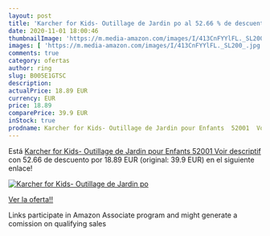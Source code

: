 ```yaml
---
layout: post
title: 'Karcher for Kids- Outillage de Jardin po al 52.66 % de descuento'
date: 2020-11-01 18:00:46
thumbnailImage: 'https://m.media-amazon.com/images/I/413CnFYYlFL._SL200_.jpg'
images: [ 'https://m.media-amazon.com/images/I/413CnFYYlFL._SL200_.jpg' ]
comments: true
category: ofertas
author: ring
slug: B005E1GTSC
description:
actualPrice: 18.89 EUR
currency: EUR
price: 18.89
comparePrice: 39.9 EUR
inStock: true
prodname: Karcher for Kids- Outillage de Jardin pour Enfants  52001  Voir descriptif
---
```


Está [Karcher for Kids- Outillage de Jardin pour Enfants  52001  Voir descriptif](https://www.amazon.fr/dp/B005E1GTSC/?tag=tolees0d-21) con 52.66 de descuento por 18.89 EUR (original: 39.9 EUR) en el siguiente enlace!

[![Karcher for Kids- Outillage de Jardin po](https://m.media-amazon.com/images/I/413CnFYYlFL._SL200_.jpg)](https://www.amazon.fr/dp/B005E1GTSC/?tag=tolees0d-21)

[Ver la oferta!!](https://www.amazon.fr/dp/B005E1GTSC/?tag=tolees0d-21)

Links participate in Amazon Associate program and might generate a comission on qualifying sales


